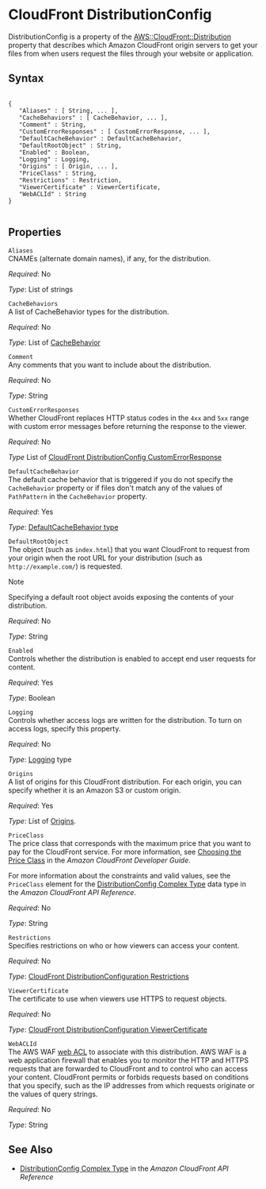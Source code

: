 CloudFront DistributionConfig
=============================

DistributionConfig is a property of the [AWS::CloudFront::Distribution](aws-properties-cloudfront-distribution.html "AWS::CloudFront::Distribution") property that describes which Amazon CloudFront origin servers to get your files from when users request the files through your website or application.

Syntax
------

``` {.programlisting}
      
{
   "Aliases" : [ String, ... ],
   "CacheBehaviors" : [ CacheBehavior, ... ],
   "Comment" : String,
   "CustomErrorResponses" : [ CustomErrorResponse, ... ],
   "DefaultCacheBehavior" : DefaultCacheBehavior,
   "DefaultRootObject" : String,
   "Enabled" : Boolean,
   "Logging" : Logging,
   "Origins" : [ Origin, ... ],
   "PriceClass" : String,
   "Restrictions" : Restriction,
   "ViewerCertificate" : ViewerCertificate,
   "WebACLId" : String
}     
    
```

Properties
----------

 `Aliases`   
CNAMEs (alternate domain names), if any, for the distribution.

*Required*: No

*Type*: List of strings

 `CacheBehaviors`   
A list of CacheBehavior types for the distribution.

*Required*: No

*Type*: List of [CacheBehavior](aws-properties-cloudfront-cachebehavior.html "CloudFront DistributionConfig CacheBehavior")

 `Comment`   
Any comments that you want to include about the distribution.

*Required*: No

*Type*: String

 `CustomErrorResponses`   
Whether CloudFront replaces HTTP status codes in the `4xx` and `5xx` range with custom error messages before returning the response to the viewer.

*Required*: No

*Type* List of [CloudFront DistributionConfig CustomErrorResponse](aws-properties-cloudfront-distributionconfig-customerrorresponse.html "CloudFront DistributionConfig CustomErrorResponse")

 `DefaultCacheBehavior`   
The default cache behavior that is triggered if you do not specify the `CacheBehavior` property or if files don't match any of the values of `PathPattern` in the `CacheBehavior` property.

*Required*: Yes

*Type*: [DefaultCacheBehavior type](aws-properties-cloudfront-defaultcachebehavior.html "CloudFront DefaultCacheBehavior")

 `DefaultRootObject`   
The object (such as `index.html`) that you want CloudFront to request from your origin when the root URL for your distribution (such as `http://example.com/`) is requested.

Note

Specifying a default root object avoids exposing the contents of your distribution.

*Required*: No

*Type*: String

 `Enabled`   
Controls whether the distribution is enabled to accept end user requests for content.

*Required*: Yes

*Type*: Boolean

 `Logging`   
Controls whether access logs are written for the distribution. To turn on access logs, specify this property.

*Required*: No

*Type*: [Logging](aws-properties-cloudfront-logging.html "CloudFront Logging") type

 `Origins`   
A list of origins for this CloudFront distribution. For each origin, you can specify whether it is an Amazon S3 or custom origin.

*Required*: Yes

*Type*: List of [Origins](aws-properties-cloudfront-origin.html "CloudFront DistributionConfig Origin").

 `PriceClass`   
The price class that corresponds with the maximum price that you want to pay for the CloudFront service. For more information, see [Choosing the Price Class](http://docs.aws.amazon.com/AmazonCloudFront/latest/DeveloperGuide/PriceClass.html) in the *Amazon CloudFront Developer Guide*.

For more information about the constraints and valid values, see the `PriceClass` element for the [DistributionConfig Complex Type](http://docs.aws.amazon.com/AmazonCloudFront/latest/APIReference/DistributionConfigDatatype.html#DistributionConfigDatatype_Elements) data type in the *Amazon CloudFront API Reference*.

*Required*: No

*Type*: String

 `Restrictions`   
Specifies restrictions on who or how viewers can access your content.

*Required*: No

*Type*: [CloudFront DistributionConfiguration Restrictions](aws-properties-cloudfront-distributionconfig-restrictions.html "CloudFront DistributionConfiguration Restrictions")

 `ViewerCertificate`   
The certificate to use when viewers use HTTPS to request objects.

*Required*: No

*Type*: [CloudFront DistributionConfiguration ViewerCertificate](aws-properties-cloudfront-distributionconfig-viewercertificate.html "CloudFront DistributionConfiguration ViewerCertificate")

 `WebACLId`   
The AWS WAF [web ACL](aws-resource-waf-webacl.html "AWS::WAF::WebACL") to associate with this distribution. AWS WAF is a web application firewall that enables you to monitor the HTTP and HTTPS requests that are forwarded to CloudFront and to control who can access your content. CloudFront permits or forbids requests based on conditions that you specify, such as the IP addresses from which requests originate or the values of query strings.

*Required*: No

*Type*: String

See Also
--------

-   [DistributionConfig Complex Type](http://docs.aws.amazon.com/AmazonCloudFront/latest/APIReference/DistributionConfigDatatype.html) in the *Amazon CloudFront API Reference*


